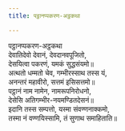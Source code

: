 ```yaml
---
title: पट्ठानप्पकरण-अट्ठकथा

---
```

पट्ठानप्पकरण-अट्ठकथा  
देवातिदेवो देवानं, देवदानवपूजितो,  
देसयित्वा पकरणं, यमकं सुद्धसंयमो॥  
अत्थतो धम्मतो चेव, गम्भीरस्साथ तस्स यं,  
अनन्तरं महावीरो, सत्तमं इसिसत्तमो॥  
पट्ठानं नाम नामेन, नामरूपनिरोधनो,  
देसेसि अतिगम्भीर-नयमण्डितदेसनं॥  
इदानि तस्स सम्पत्तो, यस्मा संवण्णनाक्कमो,  
तस्मा नं वण्णयिस्सामि, तं सुणाथ समाहिताति॥  
